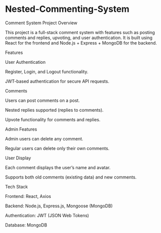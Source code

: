 ﻿# Nested-Commenting-System

Comment System Project
Overview

This project is a full-stack comment system with features such as posting comments and replies, upvoting, and user authentication. It is built using React for the frontend and Node.js + Express + MongoDB for the backend.

Features

User Authentication

Register, Login, and Logout functionality.

JWT-based authentication for secure API requests.

Comments

Users can post comments on a post.

Nested replies supported (replies to comments).

Upvote functionality for comments and replies.

Admin Features

Admin users can delete any comment.

Regular users can delete only their own comments.

User Display

Each comment displays the user’s name and avatar.

Supports both old comments (existing data) and new comments.

Tech Stack

Frontend: React, Axios

Backend: Node.js, Express.js, Mongoose (MongoDB)

Authentication: JWT (JSON Web Tokens)

Database: MongoDB
